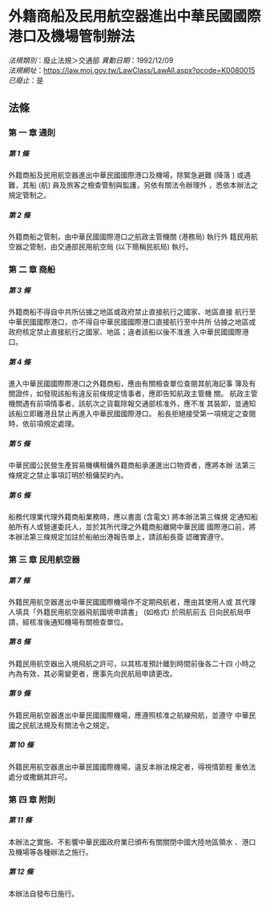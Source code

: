 # 外籍商船及民用航空器進出中華民國國際港口及機場管制辦法

*法規類別*：廢止法規＞交通部
*異動日期*：1992/12/09  
*法規網址*：https://law.moj.gov.tw/LawClass/LawAll.aspx?pcode=K0080015
*已廢止*：是


## 法條
### 第 一 章 通則

##### 第 1 條
外籍商船及民用航空器進出中華民國國際港口及機場，除緊急避難 (降落
) 或遇難，其船 (航) 員及旅客之檢查管制與監護，另依有關法令辦理外
，悉依本辦法之規定管制之。

##### 第 2 條
外籍商船之管制，由中華民國國際港口之航政主管機關 (港務局) 執行外
籍民用航空器之管制，由交通部民用航空局 (以下簡稱民航局) 執行。

### 第 二 章 商船

##### 第 3 條
外籍商船不得自中共所佔據之地區或政府禁止直接航行之國家、地區直接
航行至中華民國國際港口，亦不得自中華民國國際港口直接航行至中共所
佔據之地區或政府核定禁止直接航行之國家、地區；違者該船以後不准進
入中華民國國際港口。

##### 第 4 條
進入中華民國國際際港口之外籍商船，應由有關檢查單位查閱其航海記事
簿及有關證件，如發現該船有違反前條規定情事者，應即告知航政主管機
關。
航政主管機關遇有前項情事者，該航次之貨載除報交通部核准外，應不准
其裝卸，並通知該船立即離港且禁止再進入中華民國國際港口。
船長拒絕接受第一項規定之查閱時，依前項規定處理。

##### 第 5 條
中華民國公民營生產貿易機構租傭外籍商船承運進出口物資者，應將本辦
法第三條規定之禁止事項訂明於租傭契約內。

##### 第 6 條
船務代理業代理外籍商船業務時，應以書面 (含電文) 將本辦法第三條規
定通知船舶所有人或營運委託人，並於其所代理之外籍商船離開中華民國
國際港口前，將本辦法第三條規定加註於船舶出港報告單上，請該船長簽
認確實遵守。

### 第 三 章 民用航空器

##### 第 7 條
外籍民用航空器進出中華民國國際機場作不定期飛航者，應由其使用人或
其代理人填具「外籍民用航空器飛航國境申請書」 (如格式) 於飛航前五
日向民航局申請，經核准後通知機場有關檢查單位。

##### 第 8 條
外籍民用航空器出入境飛航之許可，以其核准預計離到時間前後各二十四
小時之內為有效，其必需變更者，應事先向民航局申請更改。

##### 第 9 條
外籍民用航空器進出中華民國國際機場，應遵照核准之航線飛航，並遵守
中華民國之民航法規及有關法令之規定。

##### 第 10 條
外籍民用航空器進出中華民國國際機場，違反本辦法規定者，得視情節輕
重依法處分或撒銷其許可。

### 第 四 章 附則

##### 第 11 條
本辦法之實施、不影響中華民國政府業已頒布有關關閉中國大陸地區領水
、港口及機場等各種辦法之施行。

##### 第 12 條
本辦法自發布日施行。


